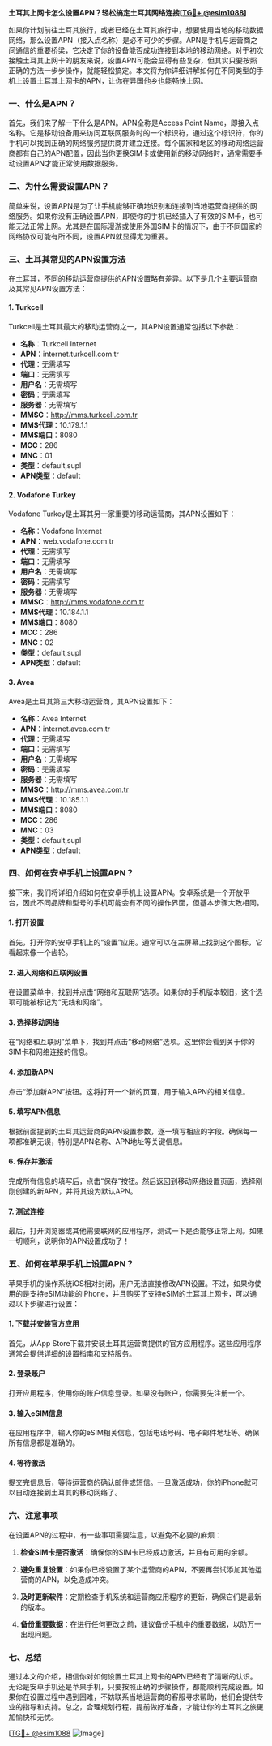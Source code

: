 **土耳其上网卡怎么设置APN？轻松搞定土耳其网络连接[[TG💪+ @esim1088](https://t.me/s/esim1088)]**

如果你计划前往土耳其旅行，或者已经在土耳其旅行中，想要使用当地的移动数据网络，那么设置APN（接入点名称）是必不可少的步骤。APN是手机与运营商之间通信的重要桥梁，它决定了你的设备能否成功连接到本地的移动网络。对于初次接触土耳其上网卡的朋友来说，设置APN可能会显得有些复杂，但其实只要按照正确的方法一步步操作，就能轻松搞定。本文将为你详细讲解如何在不同类型的手机上设置土耳其上网卡的APN，让你在异国他乡也能畅快上网。

### 一、什么是APN？

首先，我们来了解一下什么是APN。APN全称是Access Point Name，即接入点名称。它是移动设备用来访问互联网服务时的一个标识符，通过这个标识符，你的手机可以找到正确的网络服务提供商并建立连接。每个国家和地区的移动网络运营商都有自己的APN配置，因此当你更换SIM卡或使用新的移动网络时，通常需要手动设置APN才能正常使用数据服务。

### 二、为什么需要设置APN？

简单来说，设置APN是为了让手机能够正确地识别和连接到当地运营商提供的网络服务。如果你没有正确设置APN，即使你的手机已经插入了有效的SIM卡，也可能无法正常上网。尤其是在国际漫游或使用外国SIM卡的情况下，由于不同国家的网络协议可能有所不同，设置APN就显得尤为重要。

### 三、土耳其常见的APN设置方法

在土耳其，不同的移动运营商提供的APN设置略有差异。以下是几个主要运营商及其常见APN设置方法：

#### 1. Turkcell

Turkcell是土耳其最大的移动运营商之一，其APN设置通常包括以下参数：

- **名称**：Turkcell Internet
- **APN**：internet.turkcell.com.tr
- **代理**：无需填写
- **端口**：无需填写
- **用户名**：无需填写
- **密码**：无需填写
- **服务器**：无需填写
- **MMSC**：http://mms.turkcell.com.tr
- **MMS代理**：10.179.1.1
- **MMS端口**：8080
- **MCC**：286
- **MNC**：01
- **类型**：default,supl
- **APN类型**：default

#### 2. Vodafone Turkey

Vodafone Turkey是土耳其另一家重要的移动运营商，其APN设置如下：

- **名称**：Vodafone Internet
- **APN**：web.vodafone.com.tr
- **代理**：无需填写
- **端口**：无需填写
- **用户名**：无需填写
- **密码**：无需填写
- **服务器**：无需填写
- **MMSC**：http://mms.vodafone.com.tr
- **MMS代理**：10.184.1.1
- **MMS端口**：8080
- **MCC**：286
- **MNC**：02
- **类型**：default,supl
- **APN类型**：default

#### 3. Avea

Avea是土耳其第三大移动运营商，其APN设置如下：

- **名称**：Avea Internet
- **APN**：internet.avea.com.tr
- **代理**：无需填写
- **端口**：无需填写
- **用户名**：无需填写
- **密码**：无需填写
- **服务器**：无需填写
- **MMSC**：http://mms.avea.com.tr
- **MMS代理**：10.185.1.1
- **MMS端口**：8080
- **MCC**：286
- **MNC**：03
- **类型**：default,supl
- **APN类型**：default

### 四、如何在安卓手机上设置APN？

接下来，我们将详细介绍如何在安卓手机上设置APN。安卓系统是一个开放平台，因此不同品牌和型号的手机可能会有不同的操作界面，但基本步骤大致相同。

#### 1. 打开设置

首先，打开你的安卓手机上的“设置”应用。通常可以在主屏幕上找到这个图标，它看起来像一个齿轮。

#### 2. 进入网络和互联网设置

在设置菜单中，找到并点击“网络和互联网”选项。如果你的手机版本较旧，这个选项可能被标记为“无线和网络”。

#### 3. 选择移动网络

在“网络和互联网”菜单下，找到并点击“移动网络”选项。这里你会看到关于你的SIM卡和网络连接的信息。

#### 4. 添加新APN

点击“添加新APN”按钮。这将打开一个新的页面，用于输入APN的相关信息。

#### 5. 填写APN信息

根据前面提到的土耳其运营商的APN设置参数，逐一填写相应的字段。确保每一项都准确无误，特别是APN名称、APN地址等关键信息。

#### 6. 保存并激活

完成所有信息的填写后，点击“保存”按钮。然后返回到移动网络设置页面，选择刚刚创建的新APN，并将其设为默认APN。

#### 7. 测试连接

最后，打开浏览器或其他需要联网的应用程序，测试一下是否能够正常上网。如果一切顺利，说明你的APN设置成功了！

### 五、如何在苹果手机上设置APN？

苹果手机的操作系统iOS相对封闭，用户无法直接修改APN设置。不过，如果你使用的是支持eSIM功能的iPhone，并且购买了支持eSIM的土耳其上网卡，可以通过以下步骤进行设置：

#### 1. 下载并安装官方应用

首先，从App Store下载并安装土耳其运营商提供的官方应用程序。这些应用程序通常会提供详细的设置指南和支持服务。

#### 2. 登录账户

打开应用程序，使用你的账户信息登录。如果没有账户，你需要先注册一个。

#### 3. 输入eSIM信息

在应用程序中，输入你的eSIM相关信息，包括电话号码、电子邮件地址等。确保所有信息都是准确的。

#### 4. 等待激活

提交完信息后，等待运营商的确认邮件或短信。一旦激活成功，你的iPhone就可以自动连接到土耳其的移动网络了。

### 六、注意事项

在设置APN的过程中，有一些事项需要注意，以避免不必要的麻烦：

1. **检查SIM卡是否激活**：确保你的SIM卡已经成功激活，并且有可用的余额。
   
2. **避免重复设置**：如果你已经设置了某个运营商的APN，不要再尝试添加其他运营商的APN，以免造成冲突。

3. **及时更新软件**：定期检查手机系统和运营商应用程序的更新，确保它们是最新的版本。

4. **备份重要数据**：在进行任何更改之前，建议备份手机中的重要数据，以防万一出现问题。

### 七、总结

通过本文的介绍，相信你对如何设置土耳其上网卡的APN已经有了清晰的认识。无论是安卓手机还是苹果手机，只要按照正确的步骤操作，都能顺利完成设置。如果你在设置过程中遇到困难，不妨联系当地运营商的客服寻求帮助，他们会提供专业的指导和支持。总之，合理规划行程，提前做好准备，才能让你的土耳其之旅更加愉快和无忧。

[[TG💪+ @esim1088](https://t.me/s/esim1088) ![Image](https://i.postimg.cc/4NQfJmqS/Snipaste-2025-05-13-00-14-12.png)]